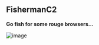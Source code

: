 ## FishermanC2
__Go fish for some rouge browsers...__

![image](https://github.com/FishermanC2/.github/assets/124451776/6786e34d-b600-4eae-be76-2f4b83f8b4c5)


